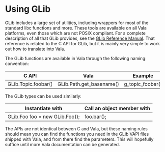 # Using GLib

GLib includes a large set of utilities, including wrappers for most of the standard libc functions and more. These tools are available on all Vala platforms, even those which are not POSIX compliant. For a complete description of all that GLib provides, see the [GLib Reference Manual](https://developer.gnome.org/glib/). That reference is related to the C API for GLib, but it is mainly very simple to work out how to translate into Vala. 

The GLib functions are available in Vala through the following naming convention: 

| C API | Vala | Example |
| --- | --- | --- |
|GLib.Topic.foobar() |GLib.Path.get\_basename() | g\_topic\_foobar() |

The GLib types can be used similarly: 

|Instantiate with |Call an object member with|
|---|---|
|GLib.Foo foo = new GLib.Foo();|foo.bar();|


The APIs are not identical between C and Vala, but these naming rules should mean you can find the functions you need in the GLib VAPI files shipped with Vala, and from there find the parameters. This will hopefully suffice until more Vala documentation can be generated. 